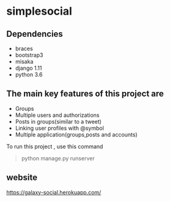 # simplesocial

## Dependencies
- braces
- bootstrap3
- misaka
- django 1.11
- python 3.6

## The main key features of this project are
- Groups
- Multiple users and authorizations
- Posts in groups(similar to a tweet)
- Linking user profiles with @symbol
- Multiple application(groups,posts and accounts)

To run this project , use this command 
> python manage.py runserver

## website
https://galaxy-social.herokuapp.com/
